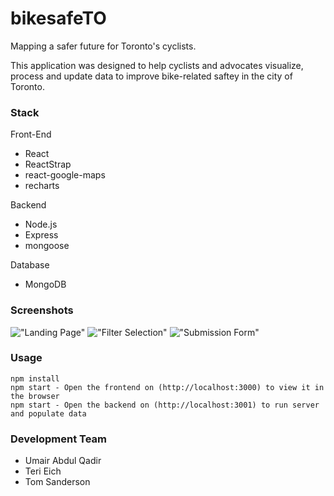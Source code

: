 bikesafeTO
=====================

Mapping a safer future for Toronto's cyclists.

This application was designed to help cyclists and advocates visualize, process and update data to improve bike-related saftey in the city of Toronto.

### Stack

Front-End
- React
- ReactStrap
- react-google-maps
- recharts

Backend
- Node.js
- Express
- mongoose

Database
- MongoDB

### Screenshots

!["Landing Page"](https://github.com/uabdul/bikesafe/blob/master/media/Screenshot%20from%202019-02-05%2019-04-57.png)
!["Filter Selection"](https://github.com/uabdul/bikesafe/blob/master/media/Screenshot%20from%202019-02-05%2019-06-25.png)
!["Submission Form"](https://github.com/uabdul/bikesafe/blob/master/media/Screenshot%20from%202019-02-05%2019-07-13.png)

### Usage

```
npm install
npm start - Open the frontend on (http://localhost:3000) to view it in the browser
npm start - Open the backend on (http://localhost:3001) to run server and populate data
```
### Development Team

- Umair Abdul Qadir
- Teri Eich
- Tom Sanderson
